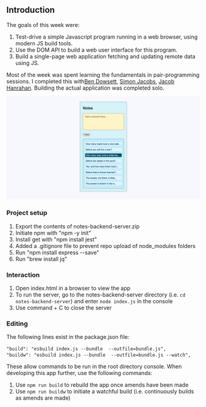 ## Introduction

The goals of this week were:

1. Test-drive a simple Javascript program running in a web browser, using modern JS build tools.
2. Use the DOM API to build a web user interface for this program.
3. Build a single-page web application fetching and updating remote data using JS.

Most of the week was spent learning the fundamentals in pair-programming sessions. I completed this with[Ben Dowsett](https://github.com/Zimmja/DOM-practice), [Simon Jacobs](https://github.com/Zimmja/Matt-and-Simon), [Jacob Hanrahan](https://github.com/JacobCH93/Playing_with_Fetch_JS). Building the actual application was completed solo.

![Notes app](media/notesapp.png "Notes app")

### Project setup

1. Export the contents of notes-backend-server.zip
2. Initiate npm with "npm -y init"
3. Install get with "npm install jest"
4. Added a .gitignore file to prevent repo upload of node_modules folders
5. Run "npm install express --save"
6. Run "brew install jq"

### Interaction

1. Open index.html in a browser to view the app
2. To run the server, go to the notes-backend-server directory (i.e. `cd notes-backend-server`) and enter `node index.js` in the console
3. Use command + C to close the server

### Editing

The following lines exist in the package.json file:

```
"build": "esbuild index.js --bundle  --outfile=bundle.js",
"buildw": "esbuild index.js --bundle  --outfile=bundle.js --watch",
```

These allow commands to be run in the root directory console. When developing this app further, use the following commands:

1. Use `npm run build` to rebuild the app once amends have been made
2. Use `npm run buildw` to initiate a watchful build (i.e. continuously builds as amends are made)
